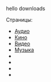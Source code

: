 hello downloads

Страницы:
* [Аудио](./audio)
* [Кино](./kino)
* [Видео](./video)
* [Музыка](./music)
* 
* 
* 
* 
